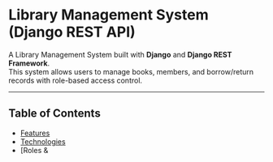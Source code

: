 # Library Management System (Django REST API)

A Library Management System built with **Django** and **Django REST Framework**.  
This system allows users to manage books, members, and borrow/return records with role-based access control.

---

## Table of Contents

- [Features](#features)
- [Technologies](#technologies)
- [Roles &
